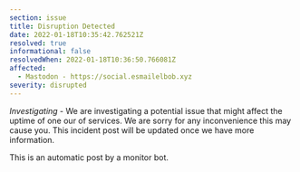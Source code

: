 ```yaml
---
section: issue
title: Disruption Detected
date: 2022-01-18T10:35:42.762521Z
resolved: true
informational: false
resolvedWhen: 2022-01-18T10:36:50.766081Z
affected:
  - Mastodon - https://social.esmailelbob.xyz
severity: disrupted
---
```

*Investigating* - We are investigating a potential issue that might affect the uptime of one our of services. We are sorry for any inconvenience this may cause you. This incident post will be updated once we have more information.

This is an automatic post by a monitor bot.
        